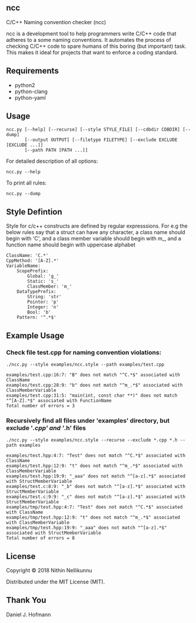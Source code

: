 ## ncc

C/C++ Naming convention checker (ncc)

ncc is a development tool to help programmers write C/C++ code that adheres to
a some naming conventions. It automates the process of checking C/C++ code to
spare humans of this boring (but important) task. This makes it ideal for
projects that want to enforce a coding standard.

## Requirements

* python2
* python-clang
* python-yaml

## Usage

    ncc.py [--help] [--recurse] [--style STYLE_FILE] [--cdbdir CDBDIR] [--dump]
           [--output OUTPUT] [--filetype FILETYPE] [--exclude EXCLUDE [EXCLUDE ...]]
           [--path PATH [PATH ...]]

For detailed description of all options:

    ncc.py --help

To print all rules:
    
    ncc.py --dump

## Style Defintion

Style for c/c++ constructs are defined by regular expresssions. For e.g the below rules say that
a struct can have any character, a class name should begin with 'C', and a class member variable
should begin with m_, and a function name should begin with uppercase alphabet

    ClassName: 'C.*'
    CppMethod: '[A-Z].*'
    VariableName:
        ScopePrefix:
            Global: 'g_'
            Static: 's_'
            ClassMember: 'm_'
        DataTypePrefix:
            String: 'str'
            Pointer: 'p'
            Integer: 'n'
            Bool: 'b'
        Pattern: '^.*$'

## Example Usage

### Check file test.cpp for naming convention violations:

    ./ncc.py --style examples/ncc.style --path examples/test.cpp

    examples/test.cpp:16:7: "B" does not match "^C.*$" associated with ClassName
    examples/test.cpp:28:9: "b" does not match "^m_.*$" associated with ClassMemberVariable
    examples/test.cpp:31:5: "main(int, const char **)" does not match "^[A-Z].*$" associated with FunctionName
    Total number of errors = 3

### Recursively find all files under 'examples' directory, but exclude '*.cpp' and '*.h' files
    ./ncc.py --style examples/ncc.style --recurse --exclude *.cpp *.h --path examples

    examples/test.hpp:4:7: "Test" does not match "^C.*$" associated with ClassName
    examples/test.hpp:12:9: "t" does not match "^m_.*$" associated with ClassMemberVariable
    examples/test.hpp:19:9: "_aaa" does not match "^[a-z].*$" associated with StructMemberVariable
    examples/test.c:8:9: "_b" does not match "^[a-z].*$" associated with StructMemberVariable
    examples/test.c:9:9: "_c" does not match "^[a-z].*$" associated with StructMemberVariable
    examples/tmp/test.hpp:4:7: "Test" does not match "^C.*$" associated with ClassName
    examples/tmp/test.hpp:12:9: "t" does not match "^m_.*$" associated with ClassMemberVariable
    examples/tmp/test.hpp:19:9: "_aaa" does not match "^[a-z].*$" associated with StructMemberVariable
    Total number of errors = 8

## License

Copyright © 2018 Nithin Nellikunnu

Distributed under the MIT License (MIT).

## Thank You
Daniel J. Hofmann
